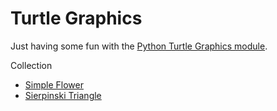 # Turtle Graphics

Just having some fun with the [Python Turtle Graphics module](https://docs.python.org/2/library/turtle.html).

Collection
  - [Simple Flower](flower.py)
  - [Sierpinski Triangle](sierpinski.py)